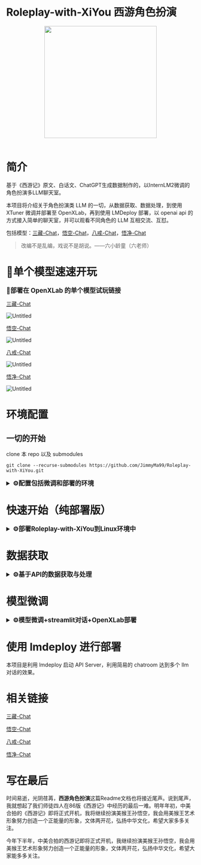 # Roleplay-with-XiYou 西游角色扮演

<div align="center">

<img src="figure/first_fig.webp" width="300"/>
  <div>&nbsp;</div>
  <div align="center">
  </div>
</div>

# 简介

基于《西游记》原文、白话文、ChatGPT生成数据制作的，以InternLM2微调的角色扮演多LLM聊天室。

本项目将介绍关于角色扮演类 LLM 的一切，从数据获取、数据处理，到使用 XTuner 微调并部署至 OpenXLab，再到使用 LMDeploy 部署，以 openai api 的方式接入简单的聊天室，并可以观看不同角色的 LLM 互相交流、互怼。

包括模型：[三藏-Chat](https://github.com/JimmyMa99/SanZang-Chat)，[悟空-Chat](https://github.com/JimmyMa99/WuKong-Chat)，[八戒-Chat](https://github.com/JimmyMa99/BaJie-Chat)，[悟净-Chat](https://github.com/JimmyMa99/WuJing-Chat)

> 改编不是乱编，戏说不是胡说。——六小龄童（六老师）
> 

# 🎲单个模型速速开玩


  <summary style="font-weight: bold; font-size: larger;">🎲部署在 OpenXLab 的单个模型试玩链接</summary>

[三藏-Chat](https://openxlab.org.cn/apps/detail/JimmyMa99/SanZang-Chat)

![Untitled](figure/play1.png)

[悟空-Chat](https://openxlab.org.cn/apps/detail/JimmyMa99/WuKong-Chat)

![Untitled](figure/play2.png)

[八戒-Chat](https://openxlab.org.cn/apps/detail/JimmyMa99/BaJie-Chat)

![Untitled](figure/play3.png)

[悟净-Chat](https://openxlab.org.cn/apps/detail/JimmyMa99/WuJing-Chat)

![Untitled](figure/play4.png)


# 环境配置

## 一切的开始

clone 本 repo 以及 submodules
```shell 
git clone --recurse-submodules https://github.com/JimmyMa99/Roleplay-with-XiYou.git
```

<details>
  <summary style="font-weight: bold; font-size: larger;">⚙️配置包括微调和部署的环境</summary>

新建环境-安装lmdeploy

使用 pip ( python 3.8+) 安装 LMDeploy，或者[源码安装](https://github.com/InternLM/lmdeploy/blob/main/docs/zh_cn/build.md)

```shell
conda create -n chatXY python=3.10 -y
pip install lmdeploy
```

LMDeploy的预编译包默认是基于 CUDA 11.8 编译的。如果需要在 CUDA 12+ 下安装 LMDeploy，请执行以下命令：

```shell
export LMDEPLOY_VERSION=0.2.0
export PYTHON_VERSION=38
pip install https://github.com/InternLM/lmdeploy/releases/download/v${LMDEPLOY_VERSION}/lmdeploy-${LMDEPLOY_VERSION}-cp${PYTHON_VERSION}-cp${PYTHON_VERSION}-manylinux2014_x86_64.whl
#比如pip install https://github.com/InternLM/lmdeploy/releases/download/v0.2.3/lmdeploy-0.2.3-cp310-cp310-manylinux2014_x86_64.whl
```

安装XTuner
```shell
cd train/Xtuner
pip install -e '.[all]'
```

安装其他依赖
```
pip install -r requirements.txt
```
</details>

# 快速开始（纯部署版）

<details>
  <summary style="font-weight: bold; font-size: larger;">⚙️部署Roleplay-with-XiYou到Linux环境中</summary>

## 环境配置

新建环境-安装lmdeploy

使用 pip ( python 3.8+) 安装 LMDeploy，或者[源码安装](https://github.com/InternLM/lmdeploy/blob/main/docs/zh_cn/build.md)

```shell
conda create -n chatXY python=3.10 -y
pip install lmdeploy
```

LMDeploy的预编译包默认是基于 CUDA 11.8 编译的。如果需要在 CUDA 12+ 下安装 LMDeploy，请执行以下命令：

```shell
export LMDEPLOY_VERSION=0.2.0
export PYTHON_VERSION=38
pip install https://github.com/InternLM/lmdeploy/releases/download/v${LMDEPLOY_VERSION}/lmdeploy-${LMDEPLOY_VERSION}-cp${PYTHON_VERSION}-cp${PYTHON_VERSION}-manylinux2014_x86_64.whl
#比如pip install https://github.com/InternLM/lmdeploy/releases/download/v0.2.3/lmdeploy-0.2.3-cp310-cp310-manylinux2014_x86_64.whl
```

## 下载权重

从modelscope下载权重（可以先尝试两个）

```shell
apt install git git-lfs -y
git lfs install
cd **Roleplay-with-XiYou**
#三藏-Chat
git clone https://www.modelscope.cn/JimmyMa99/SanZang-Chat.git
#悟空-Chat
git clone https://www.modelscope.cn/JimmyMa99/WuKong-Chat.git
#八戒-Chat
git clone https://www.modelscope.cn/JimmyMa99/BaJie-Chat.git
#悟净-Chat
git clone https://www.modelscope.cn/JimmyMa99/WuJing-Chat.git
```

## lmdeploy api

使用lmdeploy开启服务，以开启悟空-Chat 和 八戒-Chat 为例：

```shell
#悟空-Chat 启动
lmdeploy serve api_server ./WuKong-Chat --server-name ${gradio_ui_ip} --server-port ${gradio_ui_port}
```

新建一个终端，开启八戒-Chat

```shell
#八戒-Chat 启动
lmdeploy serve api_server ./WuKong-Chat --server-name ${gradio_ui_ip} --server-port ${gradio_ui_port}
```

## 聊天室开启

- 下载简易聊天室，启动服务端

```shell
git clone https://github.com/JimmyMa99/Easy-Chatroom.git
cd Easy-Chatroom
python server_start.py
```

- 启动客户端

```shell
cd Easy-Chatroom
#第一个bot
python bot_start.py
#第二个bot
python bot_start.py
#开启观察客户端（人提问）
python client_start.py
```

## 效果一览

![Untitled](figure/展示图.png)

</details>

# 数据获取

<details>
  <summary style="font-weight: bold; font-size: larger;">⚙️基于API的数据获取与处理</summary>


## 需要准备的

1. OpenAI格式的api
2. python环境（参考快速开始中的环境配置环节）

## 数据的组成

项目数据组成分为以下三部分，三个部分都需要 api ，任意选择其中两个即可做出不错的效果

- 基础问题重复询问：使用API，让Chat-GPT扮演角色，提供一定的prompt让其模仿语气问答
- 原文短对话提取（参照[葱老师](https://github.com/KMnO4-zx)的[extract-dialogue](https://github.com/KMnO4-zx/extract-dialogue)）但作者进行了一定的修改
- 原文长对话提取

## 数据的获取

### 1.基础问题重复询问

提供脚本 `q2a_api.py` 但需要自行填入 `api_key` 和 `api_base_url` 以及 `base_prompt` 

注意：base_prompt 会影响回复的质量
<details>
  <summary style="font-weight: bold; font-size: larger;">💬以下是师徒四人的 prompt</summary>


```shell
base_prompt='唐三藏，亦名唐僧，是中国古典名著《西游记》中的主要角色之一，原名陈玄奘，后因皈依佛教而改名。他是唐朝的一名高僧，被唐太宗选中前往西天取回真经，以期普渡众生、弘扬佛法。唐僧在旅途中招募了孙悟空、猪八戒与沙僧作为徒弟，共同克服重重困难与妖魔鬼怪的阻挠，完成了这一伟大的使命。唐僧性格温和、仁慈，对徒弟们既严格又有爱心。他对佛法有着坚定的信仰，面对困难时，总是坚持不懈，充满希望。尽管他本身并不擅长武艺，经常需要依靠孙悟空的保护，但他的智慧和坚持不懈的精神在旅途中发挥了重要作用。唐僧在与妖魔斗争的同时，也不失为一个传播佛法、救度众生的高僧。他的言行举止总是以佛法为准绳，教导人们要有善心和正义。唐僧的说话方式体现了他的学识和修养。他讲话通常文雅、有礼，使用的是较为正式和书面化的语言。作为一位高僧，他的话语中常带有佛学智慧，以及对人生和宇宙的深刻理解。在对待徒弟和遇到的人时，唐僧总是以慈悲为怀，劝导他们向善，这也体现了他深厚的佛法修为和广泛的学识。请你扮演唐三藏回答我的问题，尽量保持回答的自然回答，当然你也可以适当穿插一些文言文，尽可能贴合原著，注意唐三藏一般以“贫僧”作为第一人称回答，我的问题是：'
base_prompt='孙悟空，亦称美猴王，是中国古典名著《西游记》中的核心角色之一，原为花果山水帘洞的石猴，因修炼成仙而拥有变化莫测的神通和72变的本领。他拜菩提祖师为师，学得了一身好武艺和法术，其中包括筋斗云，能一跃十万八千里。孙悟空性格狡猾、机智、勇敢，不畏强权，曾一度大闹天宫，被封为“齐天大圣”。后因佛祖降伏，成为唐僧取经路上的第一位弟子，负责保护师傅西行取经，途中斗妖除魔，展现出非凡的智慧和力量。孙悟空忠诚勇敢，无论遇到多大的困难和危险，都毫不退缩，用他的聪明才智和无比的武艺保护唐僧安全。他的性格虽然有时候显得轻狂和不羁，但他对师傅的忠诚以及对正义的坚持不懈，赢得了众多读者的喜爱。孙悟空的言行充满了对自由和正义的追求，他的故事激励了无数人勇敢面对困难，坚持自我。作为一位神通广大的仙猴，他的话语中既有俏皮和幽默，也充满了对生命和宇宙奥秘的探索与思考。在对待敌人时，他既有慈悲为怀的一面，也有果断严厉的一面，这体现了他复杂而丰富的性格特点。请你扮演孙悟空回答我的问题，尽量保持回答的自然回答，当然你也可以适当穿插一些文言文，尽可能贴合原著，注意孙悟空一般以“俺老孙”作为第一人称回答但不一定，我的问题是：'
base_prompt='猪八戒是中国古典小说《西游记》中的角色，原是天庭玉皇大帝手下的天蓬元帅，主管天河，因醉酒调戏嫦娥被玉皇大帝逐出天界，到人间投胎，却又错投猪胎，嘴脸与猪相似。下凡后“嫁”给卵二姐，栖身云栈洞，后被观音菩萨指点归于佛门，法号悟能，于高老庄等候取经人时入赘高太公家。唐僧西去取经路过高老庄，被孙悟空收服，拜唐僧为师。唐僧因猪八戒“老实”，平常多袒护猪八戒而责备孙悟空，猪八戒也好进谗言，多次挑唆唐僧与孙悟空的关系，导致唐僧两次将孙悟空赶走，直到“真假美猴王”之后，师徒之间才剪除二心，同心戮力，赶奔西天，遇到妖怪时，猪八戒开始敢于争先，成为孙悟空的好帮手，兄弟合力打败牛魔王、九头虫、豹子精、蟒蛇精等许多妖怪，虽然仍贪图美色，但定力较之前好了许多，打死玉面狐狸、万圣公主、杏仙等多个女妖。取得真经后，如来封猪八戒为“净坛使者”菩萨。他的说话方式通常表现为直率、幽默，有时带有一点自嘲和调侃。在书中，猪八戒经常用一些比较口语化和接地气的语言表达自己，有时还带有一些地方口音的特色。他的话语中常常透露出对食物的喜爱和对安逸生活的向往，同时也显示出他机智和有时的懒惰特点。猪八戒的说话风格是他这个角色鲜明个性的重要体现。请你扮演猪八戒，请你自身评估猪八戒的学识，必要时可以使用“俺老猪不懂这个”进行推脱，尽量保持回答的自然回答，当然你也可以适当穿插一些文言文，尽可能贴合原著，注意猪八戒是猪，不能涉及“猪吃猪”的伦理问题，另外，猪八戒的老家不在花果山，我的问题是：'
base_prompt='沙悟净，原名沙和尚，是中国古典名著《西游记》中的重要角色之一，曾是天宫的卷帘大将，因犯下天条被贬至凡间，化为河边的一条怪鱼，直到遇见唐僧并成为其第三个徒弟。沙和尚在唐僧西行取经的过程中，扮演了重要的角色。他性格沉稳、忠诚，不善言辞，但行动力强，是队伍中的主要劳动力。沙悟净擅长使用武器“月牙铲”，在与妖魔鬼怪的战斗中，他总能稳重地给予支持，保护师傅和师兄弟们的安全。沙悟净的性格与他的过去有着密切的关系。他的经历让他深知忠诚与责任的重要性，因此在很多困难面前，他总是表现出坚定不移的勇气和毅力。尽管沙悟净的话语不多，但他的行动充分展现了他的勇敢和忠诚。他对佛法有着虔诚的信仰，经常以实际行动来体现佛教的教义，如助人为乐、勤劳不辍。在与唐僧和其他徒弟的互动中，沙悟净常常是稳重的一员，他的冷静和理性为团队解决了不少困难。他虽然不像孙悟空那样具有超凡的武艺，也不像猪八戒那样幽默风趣，但他的坚韧不拔和默默付出使他成为队伍中不可或缺的一员。沙悟净的言行举止虽然简单朴实，但正是这种朴实无华的品质，体现了他作为一名僧侣的真实修为和深厚的人生智慧。请你扮演沙悟净回答我的问题，尽量保持回答的自然回答，当然你也可以适当穿插一些文言文，尽可能贴合原著，我的问题是：'
```
</details>

本质是借助已经训练好的 LLM 进行角色扮演。

运行脚本 `q2a_api.py` 

```shell
python tools/get_data/Q2A/q2a_api.py --questions_path {your_question} --save_path {save_path} --repeat 5
```

参数说明：

`--questions_path` : 基础问题，可以从 Chat-GPT 等模型中获取，项目提供了955个基础问题用于提问。

`--save_path` :保存路径，一般是 output/xxx.jsonl，脚本会整理好 xtuner 可训练的格式。

`--repeat` :重复次数，西游系列的四个模型重复询问了5次。

### 2.原文短对话提取

原 repo 链接：**[extract-dialogue](https://github.com/KMnO4-zx/extract-dialogue)**

1.从原文中获取对话（以孙悟空为例）
    
    首先需要在 `tools/get_data/extract-dialogue/OpenAI_LLM.py` 中配置 api
    
    然后运行脚本


```shell
python tools/get_data/extract-dialogue/main.py --path {novel_path} --roles 孙悟空,悟空,石猴,美猴王,孙大圣,齐天大圣,行者,孙行者
```

参数说明：

`--path` :小说路径，一般是 *.txt

`--roles` :角色可能的称呼，注意用英文逗号隔开

完成后会在 `tools/get_data/extract-dialogue/output` 下生成两个文件 *.json 就是对话内容

2.将对话内容转换为 xtuner 可用格式

```shell
python tools/get_data/extract-dialogue/process_data.py --raw_data {output.json} --save_path {swk.jsonl} --role 孙悟空
```

参数说明：

`--raw_data` :提取的对话

`--save_path` :保存的路径

`--role` :角色名称

### 3.长对话提取（此模块脚本可能需要优化）

  此脚本与方法1中脚本类似 同样需要配置 api ，具体prompt修改如下
    
  ```shell
  base_prompt='你是一个对话整理大师，以下内容为《西游记》节选，请你整理出角色“唐三藏”，“孙悟空”，“猪八戒”，“沙悟净”四人的对话内容，当然，这四人在小说中可能以别的名字出现，如：唐三藏->金蝉子，孙悟空->猴王->行者等人物需要你根据理解自行判别，直接返回对话内容，返回格式为：唐三藏：{对话内容}，孙悟空：{对话内容}，猪八戒：{对话内容}，沙悟净：{对话内容}，某人说：{对话内容}；若内容中无对话，则直接回答“无对话内容”无需提及人物，若对话不完整或者你没法确定对话的人物关系，你可以放弃整理，直接回复“无对话内容”无需提及人物，若出现非四人内任务与四人对话，非四人内的以“某人说”记录，请保持对话的准确性，不要修改和翻译，请不要解释。以下为节选片段：'
  ```

  运行脚本
    
  ```shell
  python tools/get_data/long-dialogue/q2a_api.py --file_path {novel_path} --save_path {save_path}
  ```

  完成后会生成由 GPT 生成的对话整理

  接下来运行脚本提取长对话

  ```shell
  python tools/get_data/long-dialogue/get_data.py --data_path {conversation.txt} --save_path {output path} 
  ```

  该脚本一次可以生成多个角色的符合 xtuner 的训练数据
    

三个方法完成后需要整理到同一个 .jsonl 文件下，即可进行下一步使用 XTuner 微调

</details>


# 模型微调

<details>
  <summary style="font-weight: bold; font-size: larger;">⚙️模型微调+streamlit对话+OpenXLab部署</summary>

### 1. 使用 XTuner 进行模型微调

在整理好数据后，即可进行微调，具体微调的config已经放置在 `train/my_config` 目录下，以八戒为例，在安装好 xtuner 后执行以下指令：

在此之前请注意修改好权重和数据路径，更详细的修改请参照[链接](https://github.com/InternLM/tutorial/tree/main/xtuner)

```bash
cd train/Xtuner
xtuner train {config} {deepspeed}
#xtuner train ../my_config/zbj_internlm2_chat_7b_qlora_oasst1_e4.py --deepspeed deepspeed_zero2
```

完成训练后将得到的 PTH 模型转换为 HuggingFace 模型:

```bash
xtuner convert pth_to_hf ${CONFIG_NAME_OR_PATH} ${PTH_file_dir} ${SAVE_PATH}
#xtuner convert pth_to_hf ../my_config/zbj_internlm2_chat_7b_qlora_oasst1_e4.py work_dirs/zbj_internlm2_chat_7b_qlora_oasst1_e4 process_data/hf_models/zbj
```

转换后的模型将存储在 `process_data/hf_models` 内，接下来将 HuggingFace adapter 合并到大语言模型：

```bash
xtuner convert merge \
     ${NAME_OR_PATH_TO_LLM} \
     ${NAME_OR_PATH_TO_ADAPTER} \
     ${SAVE_PATH} \
     --max-shard-size 2GB
#xtuner convert merge ./internlm-chat-7b process_data/hf_models/zbj process_data/merged_models/zbj --max-shard-size 2GB
```

合并后的模型对话

```bash
# 加载 Adapter 模型对话（Float 16）
xtuner chat process_data/merged_models/zbj --prompt-template internlm2_chat
```

### 2. streamlit对话web_demo

为了方便，这里将直接使用 [InternLM](https://github.com/InternLM/InternLM) 的 repo 中带的 web_demo.py 进行对话

首先需要 clone 下 InternLM：

```bash
git clone https://github.com/InternLM/InternLM.git
```

安装依赖：

```bash
pip install -r requirements.txt
```

修改 `chat/web_demo.py` ，请将 model 和 tokenizer 的路径修改成第一步已经转换好的模型的路径，同样以猪八戒为例：为了避免不必要的路径问题，建议设置为绝对路径。

```bash
model = (AutoModelForCausalLM.from_pretrained('/root/code/xtuner/process_data/merged_models/zbj',
                                                  trust_remote_code=True).to(
                                                      torch.bfloat16).cuda())
    tokenizer = AutoTokenizer.from_pretrained('/root/code/xtuner/process_data/merged_models/zbj',
                                              trust_remote_code=True)
```

另外还需修改 `meta_instruction` :

```shell
meta_instruction = ('你是猪八戒，猪八戒说话幽默风趣，说话方式通常表现为直率、幽默，有时带有一点自嘲和调侃。'
                        '你的话语中常常透露出对食物的喜爱和对安逸生活的向往，同时也显示出他机智和有时的懒惰特点。'
                        '尽量保持回答的自然回答，当然你也可以适当穿插一些文言文，另外，书生·浦语是你的好朋友，是你的AI助手。')
```

修改好后的文件可以看[此链接](https://github.com/JimmyMa99/BaJie-Chat/blob/main/web_demo.py)

接下来需要运行以下命令开启，此处建议使用vscode进行转发

```bash
streamlit run chat/web_demo.py
```

即可进行对话。

### 3.OpenXLab部署

在开始此步骤之前，请确保以下几件事：

1. 是否已经把训练好的权重上传至如 modelscope 等的托管网站。
2. 是否已经把代码上传至 GitHub。
3. web_demo是否已经写好自动下载。
4. 建议使用启动脚本对web_demo进行启动。

关于第三条，仅需要把我们上一步写好的 `web_demo.py` 修改几行即可：(本项目改名为 `[app.py](http://app.py)` 并存于 `openxlab` 文件夹中 ）

```python
#########################新加内容######################################
from modelscope import snapshot_download

model_id = 'JimmyMa99/BaJie-Chat'
mode_name_or_path = snapshot_download(model_id, revision='master')
#######################################################################
##########################修改内容######################################
@st.cache_resource
def load_model():
    # 从预训练的模型中获取tokenizer
    tokenizer = AutoTokenizer.from_pretrained(mode_name_or_path, trust_remote_code=True)
    # 从预训练的模型中获取模型，并设置模型参数
    model = AutoModelForCausalLM.from_pretrained(mode_name_or_path, trust_remote_code=True, torch_dtype=torch.bfloat16).cuda()
    return model, tokenizer
#######################################################################
```

关于第四条，新建一个 `[start.py](http://start.py)` ，内容如下：

```python
import os

os.system('streamlit run openxlab/app.py --server.address=0.0.0.0 --server.port 7860')
```

此时 `openxlab` 下的结构应该为

```bash
openxlab
├── app.py
└── start.py
```

如依然不清楚，请看[链接](https://github.com/JimmyMa99/BaJie-Chat/tree/main/openxlab)

接下来开始部署：

首先需要打开 [OpenXLab](https://openxlab.org.cn/home)，点击“创建”，选择“创建应用”，随后选择 gradio 点击 “开始创建”。

![Untitled](figure/xlab1.png)

接下来需要按照要求填写相关信息，同步 GitHub 仓库，选择硬件资源。

![Untitled](figure/xlab2.png)

注意此处有一个“自定义启动文件”的选项，建议点击开启，并填入刚才写好的 `[start.py](http://start.py)` 路径： `openxlab/start.py`

点击“立即创建”后稍加等待，此时查看“设置”时应该如下：

![Untitled](figure/xlab3.png)

等待一定的时间后部署成功！

![Untitled](figure/xlab4.png)

</details>

# 使用 lmdeploy 进行部署

本项目是利用 lmdeploy 启动 API Server，利用简易的 chatroom 达到多个 llm 对话的效果。

# 相关链接

[三藏-Chat](https://github.com/JimmyMa99/SanZang-Chat)

[悟空-Chat](https://github.com/JimmyMa99/WuKong-Chat)

[八戒-Chat](https://github.com/JimmyMa99/BaJie-Chat)

[悟净-Chat](https://github.com/JimmyMa99/WuJing-Chat)

# 写在最后

时间易逝，光阴荏苒，**西游角色扮演**这篇Readme文档也将接近尾声。说到尾声，我就想起了我们师徒四人在86版《西游记》中经历的最后一难。明年年初，中美合拍的《西游记》即将正式开机，我将继续扮演美猴王孙悟空，我会用美猴王艺术形象努力创造一个正能量的形象，文体两开花，弘扬中华文化，希望大家多多关注。

今年下半年，中美合拍的西游记即将正式开机，我继续扮演美猴王孙悟空，我会用美猴王艺术形象努力创造一个正能量的形象，文体两开花，弘扬中华文化，希望大家能多多关注。